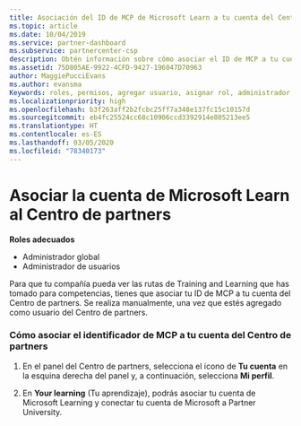 ```yaml
---
title: Asociación del ID de MCP de Microsoft Learn a tu cuenta del Centro de partners | Centro de partners
ms.topic: article
ms.date: 10/04/2019
ms.service: partner-dashboard
ms.subservice: partnercenter-csp
description: Obtén información sobre cómo asociar el ID de MCP a tu cuenta del Centro de partners para que tu compañía pueda ver las rutas de Training and Learning que has tomado para competencias.
ms.assetid: 75D805AE-9922-4CFD-9427-196047D70963
author: MaggiePucciEvans
ms.author: evansma
Keywords: roles, permisos, agregar usuario, asignar rol, administrador, agente, ID de MCP, Microsoft Learn
ms.localizationpriority: high
ms.openlocfilehash: b3f263aff2b2fcbc25ff7a348e137fc15c10157d
ms.sourcegitcommit: eb4fc25524cc68c10906ccd3392914e805213ee5
ms.translationtype: HT
ms.contentlocale: es-ES
ms.lasthandoff: 03/05/2020
ms.locfileid: "78340173"
---
```

# <a name="associate-your-microsoft-learn-account-in-partner-center"></a>Asociar la cuenta de Microsoft Learn al Centro de partners

**Roles adecuados**
-   Administrador global
-   Administrador de usuarios

Para que tu compañía pueda ver las rutas de Training and Learning que has tomado para competencias, tienes que asociar tu ID de MCP a tu cuenta del Centro de partners. Se realiza manualmente, una vez que estés agregado como usuario del Centro de partners.

### <a name="how-to-associate-your-mcp-id-to-your-partner-center-account"></a>Cómo asociar el identificador de MCP a tu cuenta del Centro de partners

1. En el panel del Centro de partners, selecciona el icono de **Tu cuenta** en la esquina derecha del panel y, a continuación, selecciona **Mi perfil**.

2. En **Your learning** (Tu aprendizaje), podrás asociar tu cuenta de Microsoft Learning y conectar tu cuenta de Microsoft a Partner University.
